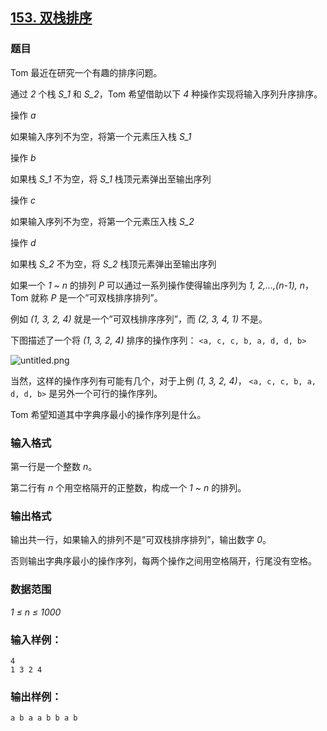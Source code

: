 ## [153. 双栈排序](https://www.acwing.com/problem/content/155/)

### 题目

Tom 最近在研究一个有趣的排序问题。

通过 *2* 个栈 *S_1* 和 *S_2*，Tom 希望借助以下 *4* 种操作实现将输入序列升序排序。

操作 *a*

如果输入序列不为空，将第一个元素压入栈 *S_1*

操作 *b*

如果栈 *S_1* 不为空，将 *S_1* 栈顶元素弹出至输出序列

操作 *c*

如果输入序列不为空，将第一个元素压入栈 *S_2*

操作 *d*

如果栈 *S_2* 不为空，将 *S_2* 栈顶元素弹出至输出序列

如果一个 *1 ~ n* 的排列 *P* 可以通过一系列操作使得输出序列为 *1, 2,…,(n-1), n*，Tom 就称 *P* 是一个”可双栈排序排列”。

例如 *(1, 3, 2, 4)* 就是一个”可双栈排序序列”，而 *(2, 3, 4, 1)* 不是。

下图描述了一个将 *(1, 3, 2, 4)* 排序的操作序列： `<a, c, c, b, a, d, d, b>`

 ![untitled.png](/media/article/image/2019/01/15/19_6fe3ea3c18-untitled.png)

当然，这样的操作序列有可能有几个，对于上例 *(1, 3, 2, 4)*， `<a, c, c, b, a, d, d, b>` 是另外一个可行的操作序列。

Tom 希望知道其中字典序最小的操作序列是什么。

### 输入格式

第一行是一个整数 *n*。

第二行有 *n* 个用空格隔开的正整数，构成一个 *1 ~ n* 的排列。

### 输出格式

输出共一行，如果输入的排列不是”可双栈排序排列”，输出数字 *0*。

否则输出字典序最小的操作序列，每两个操作之间用空格隔开，行尾没有空格。

### 数据范围

*1 ≤ n ≤ 1000*

### 输入样例：

```
4
1 3 2 4
```

### 输出样例：

```
a b a a b b a b
```
